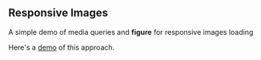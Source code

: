 Responsive Images
-----------------

A simple demo of media queries and **figure** for responsive images loading

Here's a [demo](http://responsive-images.herokuapp.com/ "demo") of this approach.